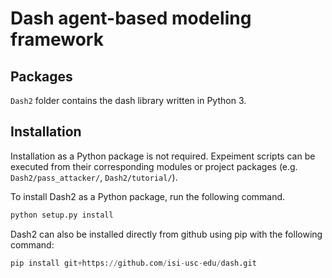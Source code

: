 # Dash agent-based modeling framework

## Packages

`Dash2` folder contains the dash library written in Python 3. 

## Installation

Installation as a Python package is not required. Expeiment scripts can be executed from their corresponding modules or project packages (e.g. `Dash2/pass_attacker/`, `Dash2/tutorial/`).

To install Dash2 as a Python package, run the following command.

```python
python setup.py install
```

Dash2 can also be installed directly from github using pip with the following command:

```python
pip install git+https://github.com/isi-usc-edu/dash.git
```

